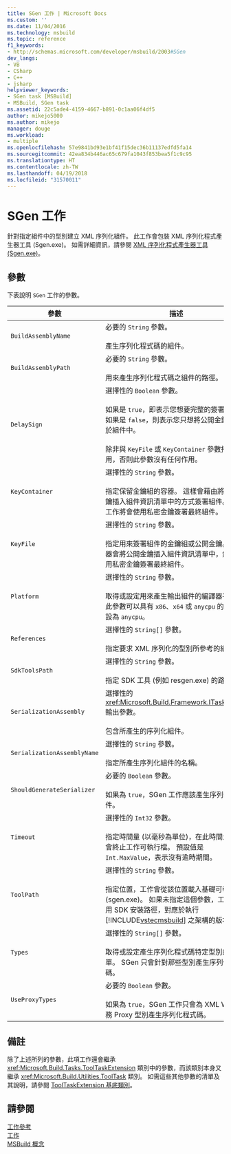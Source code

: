 ```yaml
---
title: SGen 工作 | Microsoft Docs
ms.custom: ''
ms.date: 11/04/2016
ms.technology: msbuild
ms.topic: reference
f1_keywords:
- http://schemas.microsoft.com/developer/msbuild/2003#SGen
dev_langs:
- VB
- CSharp
- C++
- jsharp
helpviewer_keywords:
- SGen task [MSBuild]
- MSBuild, SGen task
ms.assetid: 22c5ade4-4159-4667-b891-0c1aa06f4df5
author: mikejo5000
ms.author: mikejo
manager: douge
ms.workload:
- multiple
ms.openlocfilehash: 57e9841bd93e1bf41f15dec36b11137edfd5fa14
ms.sourcegitcommit: 42ea834b446ac65c679fa1043f853bea5f1c9c95
ms.translationtype: HT
ms.contentlocale: zh-TW
ms.lasthandoff: 04/19/2018
ms.locfileid: "31570011"
---
```

# <a name="sgen-task"></a>SGen 工作
針對指定組件中的型別建立 XML 序列化組件。 此工作會包裝 XML 序列化程式產生器工具 (Sgen.exe)。 如需詳細資訊，請參閱 [XML 序列化程式產生器工具 (Sgen.exe)](/dotnet/framework/serialization/xml-serializer-generator-tool-sgen-exe)。  
  
## <a name="parameters"></a>參數  
 下表說明 `SGen` 工作的參數。  
  
|參數|描述|  
|---------------|-----------------|  
|`BuildAssemblyName`|必要的 `String` 參數。<br /><br /> 產生序列化程式碼的組件。|  
|`BuildAssemblyPath`|必要的 `String` 參數。<br /><br /> 用來產生序列化程式碼之組件的路徑。|  
|`DelaySign`|選擇性的 `Boolean` 參數。<br /><br /> 如果是 `true`，即表示您想要完整的簽署組件。 如果是 `false`，則表示您只想將公開金鑰放置於組件中。<br /><br /> 除非與 `KeyFile` 或 `KeyContainer` 參數搭配使用，否則此參數沒有任何作用。|  
|`KeyContainer`|選擇性的 `String` 參數。<br /><br /> 指定保留金鑰組的容器。 這樣會藉由將公開金鑰插入組件資訊清單中的方式簽署組件。 然後工作將會使用私密金鑰簽署最終組件。|  
|`KeyFile`|選擇性的 `String` 參數。<br /><br /> 指定用來簽署組件的金鑰組或公開金鑰。 編譯器會將公開金鑰插入組件資訊清單中，然後使用私密金鑰簽署最終組件。|  
|`Platform`|選擇性的 `String` 參數。<br /><br /> 取得或設定用來產生輸出組件的編譯器平台。 此參數可以具有 `x86`、`x64` 或 `anycpu` 的值。 預設為 `anycpu`。|  
|`References`|選擇性的 `String[]` 參數。<br /><br /> 指定要求 XML 序列化的型別所參考的組件。|  
|`SdkToolsPath`|選擇性的 `String` 參數。<br /><br /> 指定 SDK 工具 (例如 resgen.exe) 的路徑。|  
|`SerializationAssembly`|選擇性的 <xref:Microsoft.Build.Framework.ITaskItem>`[]` 輸出參數。<br /><br /> 包含所產生的序列化組件。|  
|`SerializationAssemblyName`|選擇性的 `String` 參數。<br /><br /> 指定所產生序列化組件的名稱。|  
|`ShouldGenerateSerializer`|必要的 `Boolean` 參數。<br /><br /> 如果為 `true`，SGen 工作應該產生序列化組件。|  
|`Timeout`|選擇性的 `Int32` 參數。<br /><br /> 指定時間量 (以毫秒為單位)，在此時間量之後會終止工作可執行檔。 預設值是 `Int.MaxValue`，表示沒有逾時期間。|  
|`ToolPath`|選擇性的 `String` 參數。<br /><br /> 指定位置，工作會從該位置載入基礎可執行檔 (sgen.exe)。 如果未指定這個參數，工作會使用 SDK 安裝路徑，對應於執行 [!INCLUDE[vstecmsbuild](../extensibility/internals/includes/vstecmsbuild_md.md)] 之架構的版本。|  
|`Types`|選擇性的 `String[]` 參數。<br /><br /> 取得或設定產生序列化程式碼特定型別的清單。 SGen 只會針對那些型別產生序列化程式碼。|  
|`UseProxyTypes`|必要的 `Boolean` 參數。<br /><br /> 如果為 `true`，SGen 工作只會為 XML Web 服務 Proxy 型別產生序列化程式碼。|  
  
## <a name="remarks"></a>備註  
 除了上述所列的參數，此項工作還會繼承 <xref:Microsoft.Build.Tasks.ToolTaskExtension> 類別中的參數，而該類別本身又繼承 <xref:Microsoft.Build.Utilities.ToolTask> 類別。 如需這些其他參數的清單及其說明，請參閱 [ToolTaskExtension 基底類別](../msbuild/tooltaskextension-base-class.md)。  
  
## <a name="see-also"></a>請參閱  
 [工作參考](../msbuild/msbuild-task-reference.md)   
 [工作](../msbuild/msbuild-tasks.md)   
 [MSBuild 概念](../msbuild/msbuild-concepts.md)